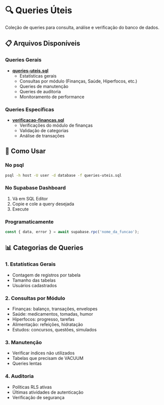 # 🔍 Queries Úteis

Coleção de queries para consulta, análise e verificação do banco de dados.

## 📋 Arquivos Disponíveis

### Queries Gerais

- **[queries-uteis.sql](./queries-uteis.sql)**
  - Estatísticas gerais
  - Consultas por módulo (Finanças, Saúde, Hiperfocos, etc.)
  - Queries de manutenção
  - Queries de auditoria
  - Monitoramento de performance

### Queries Específicas

- **[verificacao-financas.sql](./verificacao-financas.sql)**
  - Verificações do módulo de finanças
  - Validação de categorias
  - Análise de transações

## 🚀 Como Usar

### No psql
```bash
psql -h host -U user -d database -f queries-uteis.sql
```

### No Supabase Dashboard
1. Vá em SQL Editor
2. Copie e cole a query desejada
3. Execute

### Programaticamente
```javascript
const { data, error } = await supabase.rpc('nome_da_funcao');
```

## 📊 Categorias de Queries

### 1. Estatísticas Gerais
- Contagem de registros por tabela
- Tamanho das tabelas
- Usuários cadastrados

### 2. Consultas por Módulo
- Finanças: balanço, transações, envelopes
- Saúde: medicamentos, tomadas, humor
- Hiperfocos: progresso, tarefas
- Alimentação: refeições, hidratação
- Estudos: concursos, questões, simulados

### 3. Manutenção
- Verificar índices não utilizados
- Tabelas que precisam de VACUUM
- Queries lentas

### 4. Auditoria
- Políticas RLS ativas
- Últimas atividades de autenticação
- Verificação de segurança
